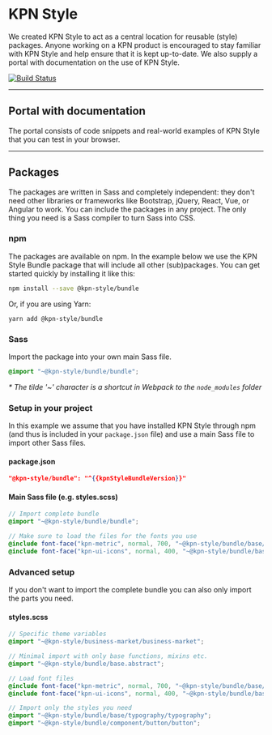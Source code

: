 # KPN Style
We created KPN Style to act as a central location for reusable (style) packages. Anyone working on a KPN product is encouraged to stay familiar with KPN Style and help ensure that it is kept up-to-date. We also supply a portal with documentation on the use of KPN Style. 

[![Build Status](https://travis-ci.org/kpn/kpn-style.svg?branch=master)](https://travis-ci.org/kpn/kpn-style)

---

## Portal with documentation
The portal consists of code snippets and real-world examples of KPN Style that you can test in your browser.

---

## Packages
The packages are written in Sass and completely independent: they don't need other libraries or frameworks like Bootstrap, jQuery, React, Vue, or Angular to work. You can include the packages in any project. The only thing you need is a Sass compiler to turn Sass into CSS. 

### npm
The packages are available on npm. In the example below we use the KPN Style Bundle package that will include all other (sub)packages. You can get started quickly by installing it like this:

```bash
npm install --save @kpn-style/bundle
```

Or, if you are using Yarn:

```
yarn add @kpn-style/bundle
```

### Sass
Import the package into your own main Sass file.

```scss
@import "~@kpn-style/bundle/bundle";
```

*\* The tilde '~' character is a shortcut in Webpack to the `node_modules` folder* 

### Setup in your project
In this example we assume that you have installed KPN Style through npm (and thus is included in your `package.json` file) and use a main Sass file to import other Sass files.

#### package.json
```json
"@kpn-style/bundle": "^{{kpnStyleBundleVersion}}"
```

#### Main Sass file (e.g. styles.scss)
```scss
// Import complete bundle
@import "~@kpn-style/bundle/bundle";

// Make sure to load the files for the fonts you use
@include font-face("kpn-metric", normal, 700, "~@kpn-style/bundle/base/typography", "kpn-metric-bold");
@include font-face("kpn-ui-icons", normal, 400, "~@kpn-style/bundle/base/ui-icon", "kpn-ui-icons");
```

### Advanced setup
If you don't want to import the complete bundle you can also only import the parts you need.

#### styles.scss
```scss
// Specific theme variables
@import "~@kpn-style/business-market/business-market";

// Minimal import with only base functions, mixins etc.
@import "~@kpn-style/bundle/base.abstract";

// Load font files
@include font-face("kpn-metric", normal, 700, "~@kpn-style/bundle/base/typography", "kpn-metric-bold");
@include font-face("kpn-ui-icons", normal, 400, "~@kpn-style/bundle/base/ui-icon", "kpn-ui-icons");

// Import only the styles you need
@import "~@kpn-style/bundle/base/typography/typography";
@import "~@kpn-style/bundle/component/button/button";
```

